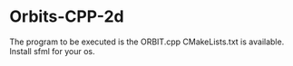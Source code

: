# Orbits-CPP-2d

The program to be executed is the ORBIT.cpp
CMakeLists.txt is available.
Install sfml for your os.

